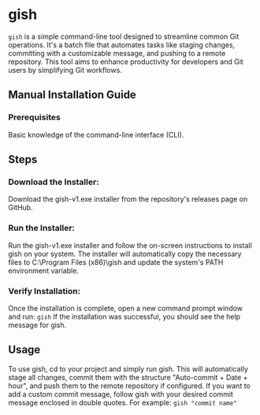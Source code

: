 # gish
`gish` is a simple command-line tool designed to streamline common Git operations. It's a batch file that automates tasks like staging changes, committing with a customizable message, and pushing to a remote repository. This tool aims to enhance productivity for developers and Git users by simplifying Git workflows.


## Manual Installation Guide
### Prerequisites
Basic knowledge of the command-line interface (CLI).

## Steps
### Download the Installer:
Download the gish-v1.exe installer from the repository's releases page on GitHub.

### Run the Installer:
Run the gish-v1.exe installer and follow the on-screen instructions to install gish on your system. The installer will automatically copy the necessary files to C:\Program Files (x86)\gish and update the system's PATH environment variable.

### Verify Installation:
Once the installation is complete, open a new command prompt window and run:
```gish```
If the installation was successful, you should see the help message for gish.

## Usage
To use gish, cd to your project and simply run gish. This will automatically stage all changes, commit them with the structure "Auto-commit + Date + hour", and push them to the remote repository if configured.
If you want to add a custom commit message, follow gish with your desired commit message enclosed in double quotes. For example:
`gish "commit name"`
